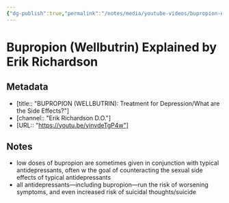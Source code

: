 ```yaml
---
{"dg-publish":true,"permalink":"/notes/media/youtube-videos/bupropion-explained-by-eric-richardson-youtube-video/","tags":["type/media/youtube-video topic/drugs/antidepressants topic/drugs/antidepressants/atypical-antidepressants/bupropion topic/science/psychology/disorders/ADHD topic/science/psychology/disorders/depression topic/sex"]}
---
```



# Bupropion (Wellbutrin) Explained by Erik Richardson

## Metadata

- [title:: "BUPROPION (WELLBUTRIN): Treatment for Depression/What are the Side Effects?"]
- [channel:: "Erik Richardson D.O."]
- [URL:: "https://youtu.be/yinvdeTgP4w"]

## Notes

- low doses of bupropion are sometimes given in conjunction with typical antidepressants, often w the goal of counteracting the sexual side effects of typical antidepressants
- all antidepressants—including bupropion—run the risk of worsening symptoms, and even increased risk of suicidal thoughts/suicide